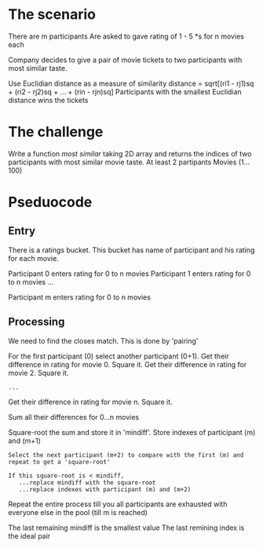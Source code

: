 # The scenario
There are m participants
Are asked to gave rating of 1 - 5 *s for n movies each

Company decides to give a pair of movie tickets to two participants with most similar taste.

Use Euclidian distance as a measure of similarity
distance = sqrt[(ri1 - rj1)sq + (ri2 - rj2)sq + ... + (rin - rjn)sq]
Participants with the smallest Euclidian distance wins the tickets

# The challenge
Write a function _most similar_ taking 2D array and returns the indices of two participants with most similar movie taste.
At least 2 partipants
Movies (1... 100)

# Pseduocode

## Entry
There is a ratings bucket. 
This bucket has name of participant and his rating for each movie.

Participant 0 enters rating for 0 to n movies
Participant 1 enters rating for 0 to n movies
...

Participant m enters rating for 0 to n movies

## Processing
We need to find the closes match. This is done by 'pairing'

For the first participant (0) select another participant (0+1).
   Get their difference in rating for movie 0. Square it.
   Get their difference in rating for movie 2. Square it.

    ...

   Get their difference in rating for movie n. Square it.

   Sum all their differences for 0...n movies

   Square-root the sum and store it in 'mindiff'.
   Store indexes of participant (m) and (m+1)


    Select the next participant (m+2) to compare with the first (m) and repeat to get a 'square-root'

    If this square-root is < mindiff, 
       ...replace mindiff with the square-root
       ...replace indexes with participant (m) and (m+2)

Repeat the entire process till you all participants are exhausted with everyone else in the pool (till m is reached)

The last remaining mindiff is the smallest value
The last remining index is the ideal pair
